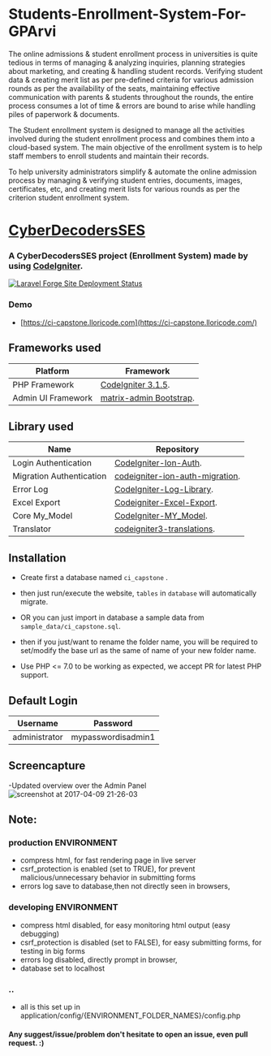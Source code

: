# Students-Enrollment-System-For-GPArvi
The online admissions &amp; student enrollment process in universities is quite tedious in terms of managing &amp; analyzing inquiries, planning strategies about marketing, and creating &amp; handling student records. Verifying student data &amp; creating merit list as per pre-defined criteria for various admission rounds as per the availability of the seats, maintaining effective communication with parents & students throughout the rounds, the entire process consumes a lot of time & errors are bound to arise while handling piles of paperwork & documents.

The Student enrollment system is designed to manage all the activities involved during the student enrollment process and combines them into a cloud-based system. The main objective of the enrollment system is to help staff members to enroll students and maintain their records.

To help university administrators simplify & automate the online admission process by managing & verifying student entries, documents, images, certificates, etc, and creating merit lists for various rounds as per the criterion student enrollment system.
#  [CyberDecodersSES]((https://github.com/Liladhar-s/Students-Enrollment-System-For-GPArvi/))
### A CyberDecodersSES project (Enrollment System) made by using [CodeIgniter](http://codeigniter.com).

[![Laravel Forge Site Deployment Status](https://img.shields.io/endpoint?url=https%3A%2F%2Fforge.laravel.com%2Fsite-badges%2F2b682308-d55a-4064-a816-c8d5151c0366%3Fdate%3D1&style=plastic)](https://forge.laravel.com)

### Demo 

- [https://ci-capstone.lloricode.com](https://ci-capstone.lloricode.com/)

## Frameworks used
| Platform           | Framework                                                       |
|--------------------|-----------------------------------------------------------------|
| PHP Framework      | [CodeIgniter 3.1.5](http://codeigniter.com).                    |
| Admin UI Framework | [matrix-admin Bootstrap](http://matrixadmin.themedesigner.in/). |

## Library used


| Name                     | Repository                                                                                     |
|--------------------------|------------------------------------------------------------------------------------------------|
| Login Authentication     | [CodeIgniter-Ion-Auth](https://github.com/benedmunds/CodeIgniter-Ion-Auth).                    |
| Migration Authentication | [codeigniter-ion-auth-migration](https://github.com/iamfiscus/codeigniter-ion-auth-migration). |
| Error Log                | [CodeIgniter-Log-Library](https://github.com/appleboy/CodeIgniter-Log-Library).                |
| Excel Export             | [Codeigniter-Excel-Export](https://github.com/jiji262/Codeigniter-Excel-Export).               |
| Core My_Model            | [CodeIgniter-MY_Model](https://github.com/avenirer/CodeIgniter-MY_Model).                      |
| Translator               | [codeigniter3-translations](https://github.com/bcit-ci/codeigniter3-translations).             |

## Installation

- Create first a database named ``ci_capstone`` .
- then just run/execute the website, ``tables`` in ``database`` will automatically migrate.

- OR you can just import in database a sample data from ``sample_data/ci_capstone.sql``.

- then if you just/want to rename the folder name, you will be required to set/modify the base url as the same of name of your new folder name.

- Use PHP <= 7.0 to be working as expected, we accept PR for latest PHP support.

## Default Login

| Username      | Password           |
|---------------|--------------------|
| administrator | mypasswordisadmin1 |

## Screencapture
-Updated overview over the Admin Panel
![screenshot at 2017-04-09 21-26-03](https://cloud.githubusercontent.com/assets/8251344/24837640/50a98c44-1d6b-11e7-95b8-11c754f8c81d.png)

## Note:
### production ENVIRONMENT 
- compress html, for fast rendering page in live server 
- csrf_protection is enabled (set to TRUE), for prevent malicious/unnecessary behavior in submitting forms
- errors log save to database,then not directly seen in browsers,

### developing ENVIRONMENT
- compress html disabled, for easy monitoring html output (easy debugging)
- csrf_protection is disabled (set to FALSE), for easy submitting forms, for testing in big forms
- errors log disabled, directly prompt in browser,
- database set to localhost 

### ..
- all is this set up in application/config/{ENVIRONMENT_FOLDER_NAMES}/config.php


#### Any suggest/issue/problem don't hesitate to open an issue, even pull request. :)
